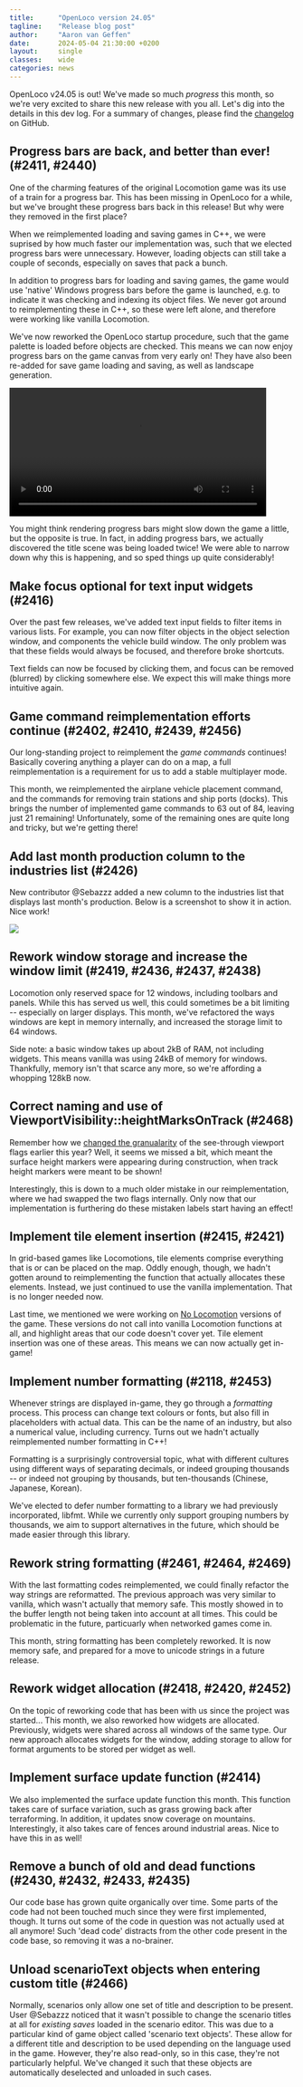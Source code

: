 ```yaml
---
title:      "OpenLoco version 24.05"
tagline:    "Release blog post"
author:     "Aaron van Geffen"
date:       2024-05-04 21:30:00 +0200
layout:     single
classes:    wide
categories: news
---
```


OpenLoco v24.05 is out! We've made so much _progress_ this month, so we're very excited to share this new release with you all.
Let's dig into the details in this dev log. For a summary of changes, please find the [changelog]() on GitHub.

## Progress bars are back, and better than ever! (#2411, #2440)

One of the charming features of the original Locomotion game was its use of a train for a progress bar.
This has been missing in OpenLoco for a while, but we've brought these progress bars back in this release!
But why were they removed in the first place?

When we reimplemented loading and saving games in C++, we were suprised by how much faster our implementation was,
such that we elected progress bars were unnecessary. However, loading objects can still take a couple of seconds,
especially on saves that pack a bunch.

In addition to progress bars for loading and saving games, the game would use 'native' Windows progress bars
before the game is launched, e.g. to indicate it was checking and indexing its object files. We never got around to
reimplementing these in C++, so these were left alone, and therefore were working like vanilla Locomotion.

We've now reworked the OpenLoco startup procedure, such that the game palette is loaded before objects are checked.
This means we can now enjoy progress bars on the game canvas from very early on! They have also been re-added
for save game loading and saving, as well as landscape generation.

<video style="width: 90%; margin: auto" autoplay controls loop>
	<source src="/assets/mp4/progress_bars.mp4" type="video/mp4">
</video>

You might think rendering progress bars might slow down the game a little, but the opposite is true.
In fact, in adding progress bars, we actually discovered the title scene was being loaded twice! We were able to
narrow down why this is happening, and so sped things up quite considerably!


## Make focus optional for text input widgets (#2416)

Over the past few releases, we've added text input fields to filter items in various lists. For example,
you can now filter objects in the object selection window, and components the vehicle build window.
The only problem was that these fields would always be focused, and therefore broke shortcuts.

Text fields can now be focused by clicking them, and focus can be removed (blurred) by clicking somewhere else.
We expect this will make things more intuitive again.

## Game command reimplementation efforts continue (#2402, #2410, #2439, #2456)

Our long-standing project to reimplement the _game commands_ continues! Basically covering anything a player
can do on a map, a full reimplementation is a requirement for us to add a stable multiplayer mode.

This month, we reimplemented the airplane vehicle placement command, and the commands for removing train stations
and ship ports (docks). This brings the number of implemented game commands to 63 out of 84,
leaving just 21 remaining! Unfortunately, some of the remaining ones are quite long and tricky,
but we're getting there!

## Add last month production column to the industries list (#2426)

New contributor @Sebazzz added a new column to the industries list that displays last month's production.
Below is a screenshot to show it in action. Nice work!

![](/assets/img/industry_list_production.png)

## Rework window storage and increase the window limit (#2419, #2436, #2437, #2438)

Locomotion only reserved space for 12 windows, including toolbars and panels. While this has served us well,
this could sometimes be a bit limiting -- especially on larger displays. This month, we've refactored
the ways windows are kept in memory internally, and increased the storage limit to 64 windows.

Side note: a basic window takes up about 2kB of RAM, not including widgets. This means vanilla was using 24kB of
memory for windows. Thankfully, memory isn't that scarce any more, so we're affording a whopping 128kB now.

## Correct naming and use of ViewportVisibility::heightMarksOnTrack (#2468)

Remember how we [changed the granualarity](https://openloco.io/news/2024/01/openloco-v24.01.html#make-viewport-see-through-flags-more-granular-2231)
of the see-through viewport flags earlier this year? Well, it seems we missed a bit,
which meant the surface height markers were appearing during construction, when track height markers
were meant to be shown!

Interestingly, this is down to a much older mistake in our reimplementation, where we had swapped the
two flags internally. Only now that our implementation is furthering do these mistaken labels start
having an effect!

## Implement tile element insertion (#2415, #2421)

In grid-based games like Locomotions, tile elements comprise everything that is or can be placed on the map.
Oddly enough, though, we hadn't gotten around to reimplementing the function that actually allocates these
elements. Instead, we just continued to use the vanilla implementation. That is no longer needed now.

Last time, we mentioned we were working on [No Locomotion](https://openloco.io/news/2024/04/openloco-v24.04.html#work-on-no-locomotion-executables-2395) versions of the game.
These versions do not call into vanilla Locomotion functions at all, and highlight areas that our code doesn't
cover yet. Tile element insertion was one of these areas. This means we can now actually get in-game!

## Implement number formatting (#2118, #2453)

Whenever strings are displayed in-game, they go through a _formatting_ process. This process can change
text colours or fonts, but also fill in placeholders with actual data. This can be the name of an industry,
but also a numerical value, including currency. Turns out we hadn't actually reimplemented number formatting
in C++!

Formatting is a surprisingly controversial topic, what with different cultures using different ways of
separating decimals, or indeed grouping thousands -- or indeed not grouping by thousands, but ten-thousands
(Chinese, Japanese, Korean).

We've elected to defer number formatting to a library we had previously incorporated, libfmt.
While we currently only support grouping numbers by thousands, we aim to support alternatives in the future,
which should be made easier through this library.

## Rework string formatting (#2461, #2464, #2469)

With the last formatting codes reimplemented, we could finally refactor the way strings are reformatted.
The previous approach was very similar to vanilla, which wasn't actually that memory safe. This mostly
showed in to the buffer length not being taken into account at all times. This could be problematic in
the future, particuarly when networked games come in.

This month, string formatting has been completely reworked. It is now memory safe, and prepared for a
move to unicode strings in a future release.

## Rework widget allocation (#2418, #2420, #2452)

On the topic of reworking code that has been with us since the project was started...
This month, we also reworked how widgets are allocated. Previously, widgets were shared across
all windows of the same type. Our new approach allocates widgets for the window, adding storage
to allow for format arguments to be stored per widget as well.

## Implement surface update function (#2414)

We also implemented the surface update function this month. This function takes care of surface variation,
such as grass growing back after terraforming. In addition, it updates snow coverage on mountains.
Interestingly, it also takes care of fences around industrial areas. Nice to have this in as well!

## Remove a bunch of old and dead functions (#2430, #2432, #2433, #2435)

Our code base has grown quite organically over time. Some parts of the code had not been touched
much since they were first implemented, though. It turns out some of the code in question was not
actually used at all anymore! Such 'dead code' distracts from the other code present in the code base,
so removing it was a no-brainer.

## Unload scenarioText objects when entering custom title (#2466)

Normally, scenarios only allow one set of title and description to be present.
User @Sebazzz noticed that it wasn't possible to change the scenario titles at all for *existing saves*
loaded in the scenario editor. This was due to a particular kind of game object called 'scenario text objects'.
These allow for a different title and description to be used depending on the language used in the game.
However, they're also read-only, so in this case, they're not particularly helpful.
We've changed it such that these objects are automatically deselected and unloaded in such cases.
